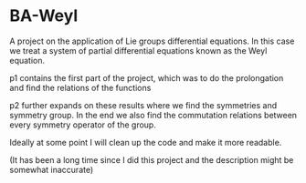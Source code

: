 # BA-Weyl
A project on the application of Lie groups differential equations. In this case we treat a system of partial differential equations known as the Weyl equation.


p1 contains the first part of the project, which was to do the prolongation and find the relations of the functions

p2 further expands on these results where we find the symmetries and symmetry group. In the end we also find the commutation relations between every symmetry operator of the group.

Ideally at some point I will clean up the code and make it more readable.

(It has been a long time since I did this project and the description might be somewhat inaccurate)
